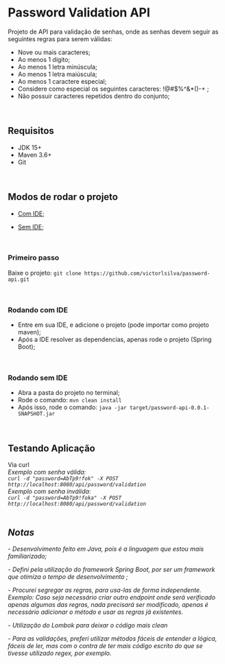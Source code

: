 # Password Validation API

Projeto de API para validação de senhas, onde as senhas devem seguir as seguintes regras para serem válidas:


 - Nove ou mais caracteres;
 - Ao menos 1 dígito;
 - Ao menos 1 letra minúscula;
 - Ao menos 1 letra maiúscula;
 - Ao menos 1 caractere especial;
 - Considere como especial os seguintes caracteres: !@#$%^&*()-+ ;
 - Não possuir caracteres repetidos dentro do conjunto;


<br>

## Requisitos ##


- JDK 15+
- Maven 3.6+
- Git 

<br>


## Modos de rodar o projeto ##

* [Com IDE](#Rodando-com-IDE);

* [Sem IDE](#Rodando-sem-IDE);


<br>


### Primeiro passo ###

Baixe o projeto: ```git clone https://github.com/victorlsilva/password-api.git```

<br>

### Rodando com IDE ###

- Entre em sua IDE, e adicione o projeto (pode importar como projeto maven);
- Após a IDE resolver as dependencias, apenas rode o projeto (Spring Boot);


<br>

### Rodando sem IDE ###

- Abra a pasta do projeto no terminal;
- Rode o comando: ```mvn clean install```
- Após isso, rode o comando: ```java -jar target/password-api-0.0.1-SNAPSHOT.jar```

<br>

## Testando Aplicação ##

Via curl<br>
<i>Exemplo com senha válida: <br>
```curl -d "password=AbTp9!fok" -X POST http://localhost:8080/api/password/validation```
<br>
 <i>Exemplo com senha inválida: <br>
  ```curl -d "password=AbTp9!foka" -X POST http://localhost:8080/api/password/validation```
<br>
<br>

## Notas ##

<p> - Desenvolvimento feito em Java, pois é a linguagem que estou mais familiarizado;<p>

<p> - Defini pela utilização do framework Spring Boot, 
por ser um framework que otimiza o tempo de desenvolvimento ;</p>

<p> - Procurei segregar as regras, para usa-las de forma independente. <br>
Exemplo: Caso seja necessário criar outro endpoint onde será verificado apenas 
algumas das regras, nada precisará ser modificado, apenas é necessário 
adicionar o método e usar as regras já existentes.<p>

<p> - Utilização do Lombok para deixar o código mais clean</p>

<p> - Para as validações, preferi utilizar métodos fáceis de 
entender a lógica, fáceis de ler, mas com o contra de ter mais 
código escrito do que se tivesse utilizado regex, por exemplo. </p>
